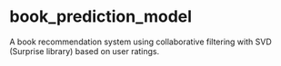 # book_prediction_model
A book recommendation system using collaborative filtering with SVD (Surprise library) based on user ratings.
